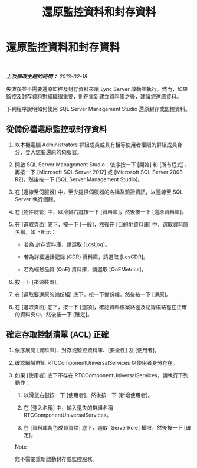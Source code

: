 ﻿---
title: 還原監控資料和封存資料
TOCTitle: 還原監控資料和封存資料
ms:assetid: 60118526-13bb-4b03-803e-6ffae219d436
ms:mtpsurl: https://technet.microsoft.com/zh-tw/library/Hh202175(v=OCS.15)
ms:contentKeyID: 52056115
ms.date: 08/10/2015
mtps_version: v=OCS.15
ms.translationtype: HT
---

# 還原監控資料和封存資料

 

_**上次修改主題的時間：** 2013-02-18_

失敗後並不需要還原監控及封存資料來讓 Lync Server 啟動並執行。然而，如果監控及封存資料對組織很重要，則在重新建立資料庫之後，建議您還原資料。

下列程序說明如何使用 SQL Server Management Studio 還原封存或監控資料。

## 從備份檔還原監控或封存資料

1.  以本機電腦 Administrators 群組成員或具有相等使用者權限的群組成員身分，登入您要還原的伺服器。

2.  開啟 SQL Server Management Studio：依序按一下 \[開始\] 和 \[所有程式\]，再按一下 \[Microsoft SQL Server 2012\] 或 \[Microsoft SQL Server 2008 R2\]，然後按一下 \[SQL Server Management Studio\]。

3.  在 \[連線至伺服器\] 中，至少提供伺服器的名稱及驗證資訊，以連線至 SQL Server 執行個體。

4.  在 \[物件總管\] 中，以滑鼠右鍵按一下 \[資料庫\]，然後按一下 \[還原資料庫\]。

5.  在 \[選取頁面\] 底下，按一下 \[一般\]，然後在 \[目的地資料庫\] 中，選取資料庫名稱，如下所示：
    
      - 若為 封存資料庫，請選取 \[LcsLog\]。
    
      - 若為詳細通話記錄 (CDR) 資料庫，請選取 \[LcsCDR\]。
    
      - 若為經驗品質 (QoE) 資料庫，請選取 \[QoEMetrics\]。

6.  按一下 \[來源裝置\]。

7.  在 \[選取要還原的備份組\] 底下，按一下備份檔，然後按一下 \[還原\]。

8.  在 \[選取頁面\] 底下，按一下 \[選項\]，確認資料檔案路徑及記錄檔路徑在正確的資料夾中，然後按一下 \[確定\]。

## 確定存取控制清單 (ACL) 正確

1.  依序展開 \[資料庫\]、封存或監控資料庫、\[安全性\] 及 \[使用者\]。

2.  確認網域群組 RTCComponentUniversalServices 以使用者身分存在。

3.  如果 \[使用者\] 底下不存在 RTCComponentUniversalServices，請執行下列動作：
    
    1.  以滑鼠右鍵按一下 \[使用者\]，然後按一下 \[新增使用者\]。
    
    2.  在 \[登入名稱\] 中，輸入遺失的群組名稱 RTCComponentUniversalServices。
    
    3.  在 \[資料庫角色成員資格\] 底下，選取 \[ServerRole\] 權限，然後按一下 \[確定\]。
    
    > [!NOTE]  
    > 您不需要重新啟動封存或監控服務。
    

